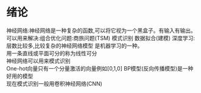 # 绪论
神经网络:神经网络是一种复杂的函数,可以将它视为一个黑盒子。有输入有输出。
可以用来解决:组合优化问题:商旅问题(TSM)  模式识别 数据拟合(建模)
深度学习:层数比较多,比较复杂的神经网络模型 是机器学习的一种。  
用一条直线或平面可分的称为线性可分  
神经网络可以用来模式识别  
One-hot向量只有一个分量激活的向量例如[0,1,0]
BP模型(反向传播模型)是一种好用的模型  
现在模式识别一般用卷积神经网络(CNN)
